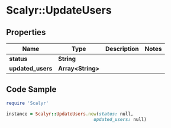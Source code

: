 # Scalyr::UpdateUsers

## Properties

Name | Type | Description | Notes
------------ | ------------- | ------------- | -------------
**status** | **String** |  | 
**updated_users** | **Array&lt;String&gt;** |  | 

## Code Sample

```ruby
require 'Scalyr'

instance = Scalyr::UpdateUsers.new(status: null,
                                 updated_users: null)
```


